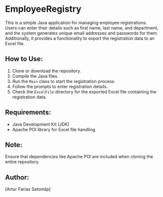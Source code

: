 # EmployeeRegistry

This is a simple Java application for managing employee registrations. Users can enter their details such as first name, last name, and department, and the system generates unique email addresses and passwords for them. Additionally, it provides a functionality to export the registration data to an Excel file.

## How to Use:
1. Clone or download the repository.
2. Compile the Java files.
3. Run the `Main` class to start the registration process.
4. Follow the prompts to enter registration details.
5. Check the `ExcelFile` directory for the exported Excel file containing the registration data.

## Requirements:
- Java Development Kit (JDK)
- Apache POI library for Excel file handling

## Note:
Ensure that dependencies like Apache POI are included when cloning the entire repository.

## Author:
[Artur Farias Salomãp]
